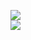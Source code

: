 [![](https://img.shields.io/badge/Made%20With-Github%20Spray-lightgrey.svg?style=for-the-badge&logo=github)](https://github.com/Annihil/github-spray#16757)  
[![](https://i.imgur.com/2DrTn0Z.gif)](https://github.com/Annihil/github-spray)